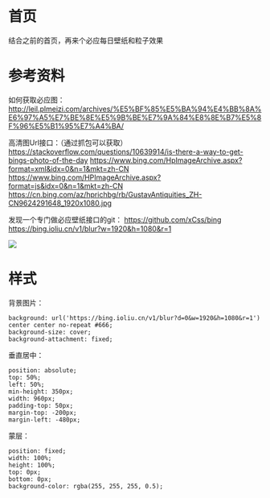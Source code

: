 # 首页

结合之前的首页，再来个必应每日壁纸和粒子效果

# 参考资料

如何获取必应图：
http://leil.plmeizi.com/archives/%E5%BF%85%E5%BA%94%E4%BB%8A%E6%97%A5%E7%BE%8E%E5%9B%BE%E7%9A%84%E8%8E%B7%E5%8F%96%E5%B1%95%E7%A4%BA/


高清图Url接口：（通过抓包可以获取）
https://stackoverflow.com/questions/10639914/is-there-a-way-to-get-bings-photo-of-the-day
https://www.bing.com/HpImageArchive.aspx?format=xml&idx=0&n=1&mkt=zh-CN
https://www.bing.com/HPImageArchive.aspx?format=js&idx=0&n=1&mkt=zh-CN
https://cn.bing.com/az/hprichbg/rb/GustavAntiquities_ZH-CN9624291648_1920x1080.jpg
 

发现一个专门做必应壁纸接口的git：
https://github.com/xCss/bing
https://bing.ioliu.cn/v1/blur?w=1920&h=1080&r=1

![](https://bing.ioliu.cn/v1/blur?w=1920&h=1080&r=1)

# 样式

背景图片：

```
background: url('https://bing.ioliu.cn/v1/blur?d=0&w=1920&h=1080&r=1') center center no-repeat #666;
background-size: cover;
background-attachment: fixed;
```


垂直居中：
```
position: absolute;
top: 50%;
left: 50%;
min-height: 350px;
width: 960px;
padding-top: 50px;
margin-top: -200px;
margin-left: -480px;
```


蒙层：
```
position: fixed;
width: 100%;
height: 100%;
top: 0px;
bottom: 0px;
background-color: rgba(255, 255, 255, 0.5);
```
